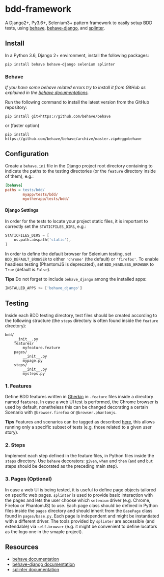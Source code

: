 # bdd-framework
A Django2+, Py3.6+, Selenium3+ pattern framework to easily setup BDD tests,
using
[behave](https://github.com/behave/behave),
[behave-django](https://github.com/behave/behave-django),
and [splinter](https://github.com/cobrateam/splinter).

## Install
In a Python 3.6, Django 2+ environment, install the following packages:

```shell
pip install behave behave-django selenium splinter
```

### Behave

*If you have some behave related errors try to install it from GitHub as explained in the [behave documentations](http://behave.readthedocs.io/en/latest/install.html#using-the-github-repository).*

Run the following command to install the latest version from the GitHub repository:

```shell
pip install git+https://github.com/behave/behave
```
or (faster option)
```shell
pip install https://github.com/behave/behave/archive/master.zip#egg=behave
```

## Configuration
Create a `behave.ini` file in the Django project root directory containing to
indicate the paths to the testing directories (or the `feature` directory
inside of them), e.g.:
```ini
[behave]
paths = tests/bdd/
        myapp/tests/bdd/
        myotherapp/tests/bdd/
```

#### Django Settings
In order for the tests to locate your project static files, it is important to
correctly set the `STATICFILES_DIRS`, e.g.:

```python
STATICFILES_DIRS = [
    os.path.abspath('static'),
]
```

In order to define the default browser for Selenium testing, set
`BDD_DEFAULT_BROWSER` to either `'chrome'` (the default) or `'firefox'`.
To enable headless testing (PhantomJS is deprecated), set
`BDD_HEADLESS_BROWSER` to `True` (default is `False`).

**Tips**
Do not forget to include `behave_django` among the installed apps:

```python
INSTALLED_APPS += ['behave_django']
```

## Testing
Inside each BDD testing directory, test files should be created according to
the following structure (the `steps` directory is often found
inside the `feature` directory):
```shell
bdd/
    __init__.py
    features/
        myfeature.feature
    pages/
        __init__.py
        mypage.py
    steps/
        __init__.py
        mysteps.py
```

### 1. Features
Define BDD features written in
[Gherkin](https://github.com/cucumber/cucumber/wiki/Gherkin)
in `.feature` files inside a directory named `features`. In case a web UI test
is performed, the Chrome browser is used by default, nonetheless this can be
changed decorating a certain Scenario with `@browser.firefox` or
`@browser.phantomjs`.

**Tips**
Features and scenarios can be tagged as described
[here](
https://pythonhosted.org/behave/tutorial.html#controlling-things-with-tags
), this allows running only a specific subset of tests (e.g. those related to a
given user story).

### 2. Steps
Implement each step defined in the feature files, in Python files inside the
`steps` directory. Use `behave` decorators: `given`, `when` and `then` (`and`
and `but` steps should be decorated as the preceding main step).

### 3. Pages (Optional)
In case a web UI is being tested, it is useful to define page objects tailored
on specific web pages. `splinter` is used to provide basic interaction with the
pages and lets the user choose which `selenium` driver (e.g. Chrome, Firefox or
PhantomJS) to use. Each page class should be defined in Python files inside the
`pages` directory and should inherit from the `BasePage` class found in
`pages/base.py`. Each page is independent and might be instantiated with a
different driver. The tools provided by `splinter` are accessible (and
extendable) via `self.browser` (e.g. it might be convenient to define locators
as the logo one in the smaple project).

## Resources
* [behave documentation](https://behave.readthedocs.io/en/latest/index.html)
* [behave-django documentation](
    https://behave-django.readthedocs.io/en/latest/
)
* [splinter documentation](https://splinter.readthedocs.io/en/latest/)
